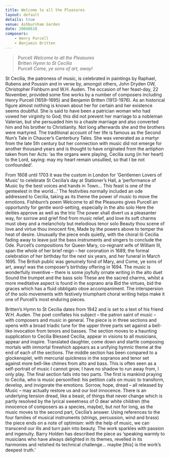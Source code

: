 ```yaml
---
title: Welcome to all the Pleasures
layout: default
details: true
venue: Ashburnham Garden
date: 20040610
composers:
    - Henry Purcell
    - Benjamin Britten
---
```


> Purcell *Welcome to all the Pleasures*  
> Britten *Hymn to St Cecilia*  
> Purcell *Come, ye sons of art, away!*

St Cecilia, the patroness of music, is celebrated in paintings by Raphael, Rubens and Poussin and in verse by, amongst others, John Dryden OW, Christopher Fishburn and W.H. Auden.  The occasion of her feast-day, 22 November, provided some fine works by a number of composers including Henry Purcell (1659–1695) and Benjamin Britten (1913-1976).  As an historical figure almost nothing is known about her for certain and her existence seems doubtful.  She is said to have been a patrician woman who had vowed her virginity to God; this did not prevent her marriage to a nobleman Valerian, but she persuaded him to a chaste marriage and also converted him and his brother to Christianity.  Not long afterwards she and the brothers were martyred. The traditional account of her life is famous as the Second Nun’s Tale in Chaucer’s Canterbury Tales.  She was venerated as a martyr from the late 5th century but her connection with music did not emerge for another thousand years and is thought to have originated from the antiphon taken from her Acts: ‘as the organs were playing, Cecilia sung (in her heart) to the Lord, saying: may my heart remain unsullied, so that I be not confounded’.

From 1608 until 1703 it was the custom in London for ‘Gentlemen Lovers of Music’ to celebrate St Cecilia’s day at Stationer’s Hall, a ‘performance of Music by the best voices and hands in Town… This feast is one of the genteelest in the world…’ The festivities normally included an ode addressed to Cecilia, taking as its theme the power of music to move the emotions.  Fishburn’s poem Welcome to all the Pleasures gives Purcell an opportunity for gentle word-setting, especially in the alto solo Here the deities approve as well as the trio The power shall divert us a pleasanter way, for sorrow and grief find from music relief, and love its soft charms must obey and a melancholy but melodious tenor solo Beauty thou scene of love and virtue thou innocent fire, Made by the powers above to temper the heat of desire.  Unusually the piece ends quietly, with the choral Iô Cecilia fading away to leave just the bass instruments and singers to conclude the Ode.  Purcell’s compositions for Queen Mary, co-regnant wife of William III, span the whole of her brief reign – her coronation in 1689, the formal celebration of her birthday for the next six years, and her funeral in March 1695. The British public was genuinely fond of Mary, and Come, ye sons of art, away! was the composer’s birthday offering in 1694.  The music is wonderfully inventive – there is some joyfully ornate writing in the alto duet Sound the trumpet and the bass solo These are the sacred charms, whilst a more meditative aspect is found in the soprano aria Bid the virtues, bid the graces which has a fluid obbligato oboe accompaniment.  The interspersion of the solo movements with festively triumphant choral writing helps make it one of Purcell’s most enduring pieces.

Britten’s Hymn to St Cecilia dates from 1942 and is set to a text of his friend W.H. Auden.  The poet conflates his subject – the patron saint of music – with composers and music in general.  The piece is in three sections and opens with a broad triadic tune for the upper three parts set against a bell-like invocation from tenors and basses.  The section moves to a haunting supplication to Cecilia Blessed Cecilia, appear in visions to all musicians, appear and inspire. Translated daughter, come down and startle composing mortals with immortal firewhich appears as a unifying hymnic theme at the end of each of the sections.  The middle section has been compared to a glockenspiel, with mercurial quickness in the sopranos and tenor set against more bell-like chimes from alto and bass.  This is often seen as a self-portrait of music I cannot grow, I have no shadow to run away from, I only play.  The final section falls into two parts.  The first is mankind praying to Cecilia, who is music personified: his petition calls on music to transform, develop, and invigorate the emotions.  Sorrow, hope, dread – all released by Music – may actually restore us and our lost innocence.  There is an underlying tension dread, like a beast, of things that never change which is partly resolved by the lyrical sweetness of O dear white children (the innocence of composers as a species, maybe), but not for long, as the music moves to the second part, Cecilia’s answer.  Using references to the four families of musical instruments (strings, percussion, wind and brass) the piece ends on a note of optimism: with the help of music, we can transcend our ills and turn pain into beauty.  The work sparkles with passion and ingenuity.  Barry Holden has described the piece as ‘speaking warmly to musicians who have always delighted in its themes, revelled in its harmonies and relished its technical challenge… maybe [this] is the work’s deepest truth.’